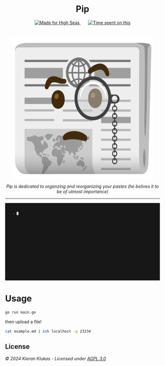 <h1 align="center">Pip</h1>

<p align="center" dista>
  <a href="https://highseas.hackclub.com">
    <img src="https://img.shields.io/badge/made%20for%20high%20seas-FEC2FB?style=for-the-badge&logo=hackclub&logoColor=1C4188" alt="Made for High Seas">
  </a>
  <img hspace="10">
  <a href="https://waka.hackclub.com">
    <img src="https://img.shields.io/badge/dynamic/json?url=https%3A%2F%2Fwaka.hackclub.com%2Fapi%2Fcompat%2Fshields%2Fv1%2FU062UG485EE%2Finterval%3Aall_time%2Fproject%3Apip&query=%24.message&style=for-the-badge&logo=wakatime&label=Hackatime&labelColor=417558&color=365A5C" alt="Time spent on this">
  </a>
</p>

#

<p align="center">
  <img width="460" height="460" src="https://raw.githubusercontent.com/kcoderhtml/pip/refs/heads/master/.github/images/logo.png">
</p>

<p align="center">
  <i>Pip is dedicated to organzing and reorganizing your pastes (he belives it to be of utmost importance)</i>
</p>


---

![gif of the program in action](https://github.com/kcoderhtml/pip/raw/master/.github/images/out.gif)

# Usage

```bash
go run main.go
```

then upload a file!

```bash
cat example.md | ssh localhost -p 23234
```

## License

_© 2024 Kieran Klukas - Licensed under [AGPL 3.0](LICENSE.md)_  